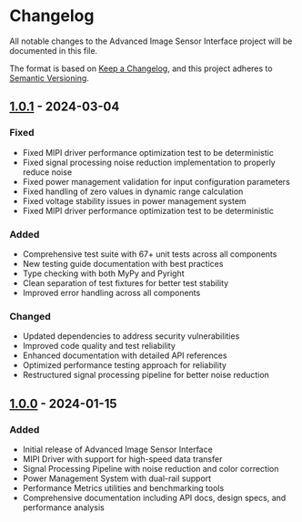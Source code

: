 # Changelog

All notable changes to the Advanced Image Sensor Interface project will be documented in this file.

The format is based on [Keep a Changelog](https://keepachangelog.com/en/1.0.0/),
and this project adheres to [Semantic Versioning](https://semver.org/spec/v2.0.0.html).

## [1.0.1] - 2024-03-04

### Fixed
- Fixed MIPI driver performance optimization test to be deterministic
- Fixed signal processing noise reduction implementation to properly reduce noise
- Fixed power management validation for input configuration parameters
- Fixed handling of zero values in dynamic range calculation
- Fixed voltage stability issues in power management system
- Fixed MIPI driver performance optimization test to be deterministic

### Added
- Comprehensive test suite with 67+ unit tests across all components
- New testing guide documentation with best practices
- Type checking with both MyPy and Pyright
- Clean separation of test fixtures for better test stability
- Improved error handling across all components

### Changed
- Updated dependencies to address security vulnerabilities
- Improved code quality and test reliability
- Enhanced documentation with detailed API references
- Optimized performance testing approach for reliability
- Restructured signal processing pipeline for better noise reduction

## [1.0.0] - 2024-01-15

### Added
- Initial release of Advanced Image Sensor Interface
- MIPI Driver with support for high-speed data transfer
- Signal Processing Pipeline with noise reduction and color correction
- Power Management System with dual-rail support
- Performance Metrics utilities and benchmarking tools
- Comprehensive documentation including API docs, design specs, and performance analysis

[1.0.1]: https://github.com/muditbhargava66/Advanced-Image-Sensor-Interface/compare/v1.0.0...v1.0.1
[1.0.0]: https://github.com/muditbhargava66/Advanced-Image-Sensor-Interface/releases/tag/v1.0.0